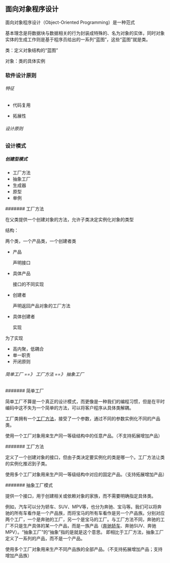 ## 面向对象程序设计



面向对象程序设计（Object-Oriented Programming）是一种范式

基本理念是将数据块与数据相关的行为封装成特殊的、名为对象的实体，同时对象实体的生成工作则是基于程序员给出的一系列“蓝图”，这些“蓝图”就是类。

类：定义对象结构的“蓝图”

对象：类的具体实例







### 软件设计原则



###### 特征

- 代码复用

- 拓展性





###### 设计原则







### 设计模式



##### 创建型模式

- 工厂方法
- 抽象工厂
- 生成器
- 原型
- 单例



####### 工厂方法

在父类提供一个创建对象的方法，允许子类决定实例化对象的类型

结构：

两个类，一个产品类，一个创建者类

- 产品

  声明接口

- 具体产品

  接口的不同实现

- 创建者

  声明返回产品对象的工厂方法

- 具体创建者

  实现





为了实现

- 高内聚，低耦合
- 单一职责
- 开闭原则





###### 简单工厂 ==》 工厂方法 ==》 抽象工厂

#### 

####### 简单工厂

简单工厂不算是一个真正的设计模式，而更像是一种我们的编程习惯，但是在平时编码中这不失为一个简单的方法，可以将客户程序从具体类解耦。

工厂类拥有一个[工厂方法](https://www.zhihu.com/search?q=工厂方法&search_source=Entity&hybrid_search_source=Entity&hybrid_search_extra={"sourceType"%3A"article"%2C"sourceId"%3A158861140})，接受了一个参数，通过不同的参数实例化不同的产品类。

使用一个工厂对象用来生产同一等级结构中的任意产品。（不支持拓展增加产品）



####### 工厂方法

定义了一个创建对象的接口，但由子类决定要实例化的类是哪一个。工厂方法让类的实例化推迟到子类。

使用多个工厂对象用来生产同一等级结构中对应的固定产品。（支持拓展增加产品）



####### 抽象工厂模式

提供一个接口，用于创建相关或依赖对象的家族，而不需要明确指定具体类。

例如，汽车可以分为轿车、SUV、MPV等，也分为奔驰、宝马等。我们可以将奔驰的所有车看作是一个产品族，而将宝马的所有车看作是另一个产品族。分别对应两个工厂，一个是奔驰的工厂，另一个是宝马的工厂。与工厂方法不同，奔驰的工厂不只是生产具体的某一个产品，而是一族产品（[奔驰轿车](https://www.zhihu.com/search?q=奔驰轿车&search_source=Entity&hybrid_search_source=Entity&hybrid_search_extra={"sourceType"%3A"article"%2C"sourceId"%3A158861140})、奔驰SUV、奔驰MPV）。“抽象工厂”的“抽象”指的是就是这个意思。 即相比于工厂方法，抽象工厂定义了一系列的产品，而不是一个产品。

使用多个工厂对象用来生产不同产品族的全部产品。（不支持拓展增加产品；支持增加产品族）